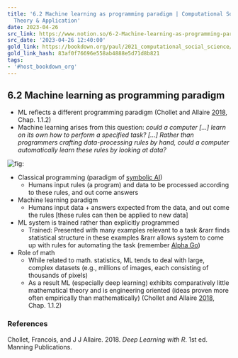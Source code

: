 ```yaml
---
title: '6.2 Machine learning as programming paradigm | Computational Social Science:
  Theory & Application'
date: 2023-04-26
src_link: https://www.notion.so/6-2-Machine-learning-as-programming-paradigm-Computational-Social-Science-Theory-Application-fe5a7ba270d047959aaa87fbc9ca3cea
src_date: '2023-04-26 12:40:00'
gold_link: https://bookdown.org/paul/2021_computational_social_science/machine-learning-as-programming-paradigm.html
gold_link_hash: 83af0f76696e558ab4888e5d71d8b821
tags:
- '#host_bookdown_org'
---
```




6.2 Machine learning as programming paradigm
--------------------------------------------


* ML reflects a different programming paradigm (Chollet and Allaire [2018](#ref-Chollet2018-vf), Chap. 1.1.2)
* Machine learning arises from this question: *could a computer […] learn on its own how to perform a specified task? […] Rather than programmers crafting data-processing rules by hand, could a computer automatically learn these rules by looking at data?*



![](06-session-machine-learning-introduction.jpg "fig:")

* Classical programming (paradigm of [symbolic AI](https://en.wikipedia.org/wiki/Symbolic_artificial_intelligence))
	+ Humans input rules (a program) and data to be processed according to these rules, and out come answers
* Machine learning paradigm
	+ Humans input data + answers expected from the data, and out come the rules [these rules can then be applied to new data]
* ML system is trained rather than explicitly programmed
	+ Trained: Presented with many examples relevant to a task &rarr finds statistical structure in these examples &rarr allows system to come up with rules for automating the task (remember [Alpha Go](https://www.youtube.com/watch?v=WXuK6gekU1Y))
* Role of math
	+ While related to math. statistics, ML tends to deal with large, complex datasets (e.g., millions of images, each consisting of thousands of pixels)
	+ As a result ML (especially deep learning) exhibits comparatively little mathematical theory and is engineering oriented (ideas proven more often empirically than mathematically) (Chollet and Allaire [2018](#ref-Chollet2018-vf), Chap. 1.1.2)



### References


Chollet, Francois, and J J Allaire. 2018. *Deep Learning with R*. 1st ed. Manning Publications.